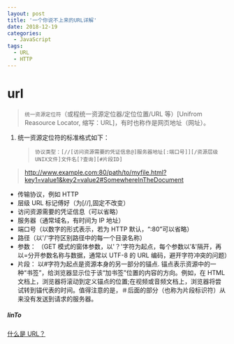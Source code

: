 ```yaml
---
layout: post
title: '一个你说不上来的URL详解'
date: 2018-12-19
categories:
  - JavaScript
tags:
  - URL
  - HTTP
---
```


# url

> `统一资源定位符`（或程统一资源定位器/定位位置/URL 等）[Unifrom Reasource Locator, 缩写：URL]，有时也称作是网页地址（网址）。

1. 统一资源定位符的标准格式如下：
   > `协议类型：[//[访问资源需要的凭证信息@]服务器地址[:端口号]][/资源层级UNIX文件]文件名[?查询][#片段ID]`
 > http://www.example.com:80/path/to/myfile.html?key1=value1&key2=value2#SomewhereInTheDocument

- 传输协议，例如 HTTP
- 层级 URL 标记傅好（为[//],固定不改变）
- 访问资源需要的凭证信息（可以省略）
- 服务器（通常域名，有时间为 IP 地址）
- 端口号（以数字的形式表示，若为 HTTP 默认，“:80”可以省略）
- 路径（以'/'字符区别路径中的每一个目录名称）
- 参数： （GET 模式的窗体参数，以'？'字符为起点，每个参数以'&'隔开，再以=分开参数名称与数据，通常以 UTF-8 的 URL 编码，避开字符冲突的问题）
- 片段： 以#字符为起点是资源本身的另一部分的锚点. 锚点表示资源中的一种“书签”，给浏览器显示位于该“加书签”位置的内容的方向。例如，在 HTML 文档上，浏览器将滚动到定义锚点的位置;在视频或音频文档上，浏览器将尝试转到锚代表的时间。值得注意的是，＃后面的部分（也称为片段标识符）从来没有发送到请求的服务器。

##### linTo

[什么是 URL？](https://developer.mozilla.org/zh-CN/docs/Learn/Common_questions/What_is_a_URL)
